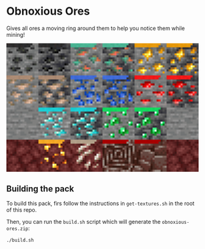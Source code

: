 # Obnoxious Ores

Gives all ores a moving ring around them to help you notice them while
mining!

![Example Gif](./img/gallery-image.gif)

## Building the pack

To build this pack, firs follow the instructions in `get-textures.sh` in
the root of this repo.

Then, you can run the `build.sh` script which will generate the
`obnoxious-ores.zip`:

```sh
./build.sh
```
